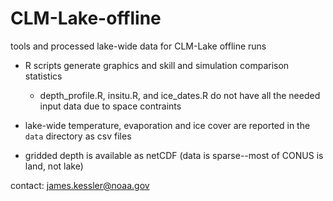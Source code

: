 # CLM-Lake-offline
tools and processed lake-wide data for CLM-Lake offline runs 

- R scripts generate graphics and skill and simulation comparison statistics
    - depth_profile.R, insitu.R, and ice_dates.R do not have all the needed input data due to space contraints

- lake-wide temperature, evaporation and ice cover are reported in the `data` directory as csv files

- gridded depth is available as netCDF (data is sparse--most of CONUS is land, not lake)




contact: james.kessler@noaa.gov
